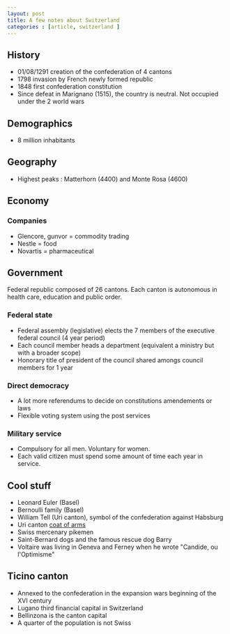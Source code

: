 ```yaml
---
layout: post
title: A few notes about Switzerland
categories : [article, switzerland ]
---
```


## History
* 01/08/1291 creation of the confederation of 4 cantons
* 1798 invasion by French newly formed republic
* 1848 first confederation constitution
* Since defeat in Marignano (1515), the country is neutral. Not occupied under the 2 world wars

## Demographics
* 8 million inhabitants

## Geography
* Highest peaks : Matterhorn (4400) and Monte Rosa (4600)

## Economy

### Companies
* Glencore, gunvor = commodity trading
* Nestle = food
* Novartis = pharmaceutical

## Government
Federal republic composed of 26 cantons.
Each canton is autonomous in health care, education and public order.

### Federal state
* Federal assembly (legislative) elects the 7 members of the executive federal council (4 year period)
* Each council member heads a department (equivalent a ministry but with a broader scope)
* Honorary title of president of the council shared amongs council members for 1 year

### Direct democracy
* A lot more referendums to decide on constitutions amendements or laws
* Flexible voting system using the post services

### Military service
* Compulsory for all men. Voluntary for women.
* Each valid citizen must spend some amount of time each year in service.

## Cool stuff
* Leonard Euler (Basel)
* Bernoulli family (Basel)
* William Tell (Uri canton), symbol of the confederation against Habsburg
* Uri canton [coat of arms][1]
* Swiss mercenary pikemen
* Saint-Bernard dogs and the famous rescue dog Barry
* Voltaire was living in Geneva and Ferney when he wrote "Candide, ou l'Optimisme"

## Ticino canton
* Annexed to the confederation in the expansion wars beginning of the XVI century
* Lugano third financial capital in Switzerland
* Bellinzona is the canton capital
* A quarter of the population is not Swiss

[1]: https://upload.wikimedia.org/wikipedia/commons/4/42/Uri-coat_of_arms.svg

